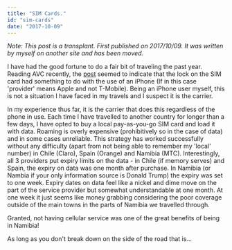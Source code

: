 ```yaml
---
title: "SIM Cards."
id: "sim-cards"
date: "2017-10-09"
---
```


*Note: This post is a transplant. First published on 2017/10/09. It was written by myself on another site and has been moved.*

I have had the good fortune to do a fair bit of traveling the past year. Reading AVC recently, the [post](http://avc.com/2017/10/locked-and-unlocked-phones/) seemed to indicate that the lock on the SIM card had something to do with the use of an iPhone (If in this case 'provider' means Apple and not T-Mobile). Being an iPhone user myself, this is not a situation I have faced in my travels and I suspect it is the carrier.

In my experience thus far, it is the carrier that does this regardless of the phone in use. Each time I have travelled to another country for longer than a few days, I have opted to buy a local pay-as-you-go SIM card and load it with data. Roaming is overly expensive (prohibitively so in the case of data) and in some cases unreliable. This strategy has worked successfully without any difficulty (apart from not being able to remember my 'local' number) in Chile (Claro), Spain (Orange) and Namibia (MTC). Interestingly, all 3 providers put expiry limits on the data - in Chile (if memory serves) and Spain, the expiry on data was one month after purchase. In Namibia (or Nambia if your only information source is Donald Trump) the expiry was set to one week. Expiry dates on data feel like a nickel and dime move on the part of the service provider but somewhat understandable at one month. At one week it just seems like money grabbing considering the poor coverage outside of the main towns in the parts of Namibia we travelled through.

Granted, not having cellular service was one of the great benefits of being in Namibia!

As long as you don't break down on the side of the road that is...